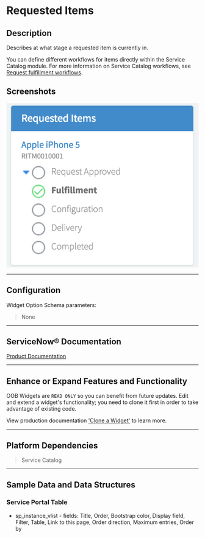 # Requested Items

## Description

Describes at what stage a requested item is currently in.

You can define different workflows for items directly within the Service Catalog module. For more information on Service Catalog workflows, see [Request fulfillment workflows](https://docs.servicenow.com/search?q=Request+fulfillment+workflows).

## Screenshots
![alt text](../images/WidgetRequestedItems.png "Widget Requested Items")

---
## Configuration

Widget Option Schema parameters:
> None
---
## ServiceNow® Documentation
[Product Documentation](https://docs.servicenow.com/bundle/istanbul-servicenow-platform/page/build/service-portal/concept/requested-items-widget.html)

---
## Enhance or Expand Features and Functionality

OOB Widgets are `READ ONLY` so you can benefit from future updates. Edit and extend a widget's functionality; you need to clone it first in order to take advantage of existing code.

View production documentation ['Clone a Widget'](https://docs.servicenow.com/bundle/istanbul-servicenow-platform/page/build/service-portal/task/t_CloneAndEditAWidget.html) to learn more.

---
## Platform Dependencies

> Service Catalog

---
## Sample Data and Data Structures

### Service Portal Table
* sp_instance_vlist - fields: Title, Order, Bootstrap color, Display field, Filter, Table, Link to this page, Order direction, Maximum entries, Order by
